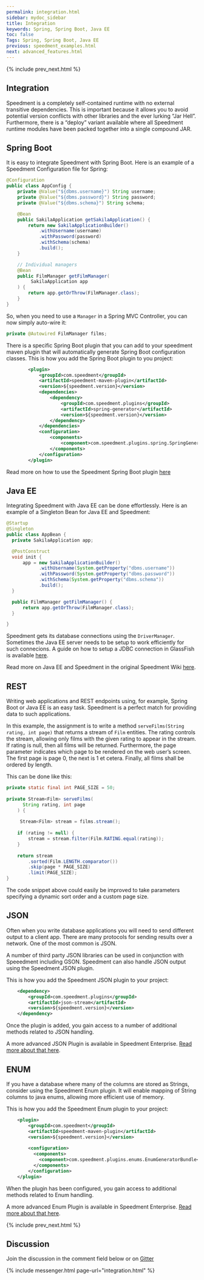 ```yaml
---
permalink: integration.html
sidebar: mydoc_sidebar
title: Integration
keywords: Spring, Spring Boot, Java EE
toc: false
Tags: Spring, Spring Boot, Java EE
previous: speedment_examples.html
next: advanced_features.html
---
```


{% include prev_next.html %}

## Integration
Speedment is a completely self-contained runtime with no external transitive dependencies. This is important because it allows you to avoid potential version conflicts with other libraries and the ever lurking “Jar Hell”. Furthermore, there is a “deploy” variant available where all Speedment runtime modules have been packed together into a single compound JAR.

## Spring Boot
It is easy to integrate Speedment with Spring Boot. Here is an example of a Speedment Configuration file for Spring:
``` java
@Configuration
public class AppConfig {
    private @Value("${dbms.username}") String username;
    private @Value("${dbms.password}") String password;
    private @Value("${dbms.schema}") String schema;

    @Bean
    public SakilaApplication getSakilaApplication() {
        return new SakilaApplicationBuilder()
            .withUsername(username)
            .withPassword(password)
            .withSchema(schema)
            .build();
    }

    // Individual managers
    @Bean
    public FilmManager getFilmManager(
         SakilaApplication app
    ) {
        return app.getOrThrow(FilmManager.class);
    }
}
```
So, when you need to use a `Manager` in a Spring MVC Controller, you can now simply auto-wire it:
``` java
private @Autowired FilmManager films;
```

There is a specific Spring Boot plugin that you can add to your speedment maven plugin that will automatically generate Spring Boot configuration classes. This is how you add the Spring Boot plugin to you project:
``` xml
        <plugin>
            <groupId>com.speedment</groupId>
            <artifactId>speedment-maven-plugin</artifactId>
            <version>${speedment.version}</version>
            <dependencies>
                <dependency>
                    <groupId>com.speedment.plugins</groupId>
                    <artifactId>spring-generator</artifactId>
                    <version>${speedment.version}</version>
                </dependency>
            </dependencies>
            <configuration>
                <components>
                    <component>com.speedment.plugins.spring.SpringGeneratorBundle</component>
                </components>
            </configuration>
        </plugin> 
```

Read more on how to use the Speedment Spring Boot plugin [here](https://github.com/speedment/speedment/wiki/Tutorial:-Speedment-Spring-Boot-Integration)


## Java EE
Integrating Speedment with Java EE can be done effortlessly. Here is an example of a Singleton Bean for Java EE and Speedment:
``` java
@Startup
@Singleton
public class AppBean {
  private SakilaApplication app;

  @PostConstruct
  void init {
      app = new SakilaApplicationBuilder()
            .withUsername(System.getProperty("dbms.username"))
            .withPassword(System.getProperty("dbms.password"))
            .withSchema(System.getProperty("dbms.schema"))
            .build();
  }

  public FilmManager getFilmManager() {
      return app.getOrThrow(FilmManager.class);
  }

}
```

Speedment gets its database connections using the `DriverManager`. Sometimes the Java EE server needs to be setup to work efficiently for such connecions.  A guide on how to setup a JDBC connection in GlassFish is available [here](https://netbeans.org/kb/docs/web/mysql-webapp.html).

Read more on Java EE and Speedment in the original Speedment Wiki [here](https://github.com/speedment/speedment/wiki/Tutorial:-Use-Speedment-with-Java-EE).

## REST
Writing web applications and REST endpoints using, for example, Spring Boot or Java EE is an easy task. Speedment is a perfect match for providing data to such applications.
 
In this example, the assignment is to write a method `serveFilms(String rating, int page)` that returns a stream of `Film` entities. The rating controls the stream, allowing only films with the given rating to appear in the stream. If rating is null, then all films will be returned. Furthermore, the page parameter indicates which page to be rendered on the web user’s screen. The first page is page 0, the next is 1 et cetera. Finally, all films shall be ordered by length.

This can be done like this:
``` java
private static final int PAGE_SIZE = 50;
 
private Stream<Film> serveFilms(
      String rating, int page
    ) {
 
     Stream<Film> stream = films.stream();
 
    if (rating != null) {
        stream = stream.filter(Film.RATING.equal(rating));
    }
 
    return stream
        .sorted(Film.LENGTH.comparator())
        .skip(page * PAGE_SIZE)
        .limit(PAGE_SIZE);
}

```
The code snippet above could easily be improved to take parameters specifying a dynamic sort order and a custom page size.

## JSON
Often when you write database applications you will need to send different output to a client app. There are many protocols for sending results over a network. One of the most common is JSON.

A number of third party JSON libraries can be used in conjunction with Speeedment including GSON. Speedment can also handle JSON output using the Speedment JSON plugin.

This is how you add the Speedment JSON plugin to your project:
``` xml
    <dependency>
        <groupId>com.speedment.plugins</groupId>
        <artifactId>json-stream</artifactId>
        <version>${speedment.version}</version>
    </dependency>
```
Once the plugin is added, you gain access to a number of additional methods related to JSON handling.

A more advanced JSON Plugin is available in Speedment Enterprise. [Read more about that here](enterprise_json#top).

## ENUM
If you have a database where many of the columns are stored as Strings, consider using the Speedment Enum plugin. It will enable mapping of String columns to java enums, allowing more efficient use of memory. 

This is how you add the Speedment Enum plugin to your project:
``` xml
    <plugin>
        <groupId>com.speedment</groupId>
        <artifactId>speedment-maven-plugin</artifactId>
        <version>${speedment.version}</version>
        
        <configuration>
          <components>
            <component>com.speedment.plugins.enums.EnumGeneratorBundle</component>
          </components>
        </configuration>
    </plugin>
```

When the plugin has been configured, you gain access to additional methods related to Enum handling. 

A more advanced Enum Plugin is available in Speedment Enterprise. [Read more about that here](enterprise_enums#top).

{% include prev_next.html %}

## Discussion
Join the discussion in the comment field below or on [Gitter](https://gitter.im/speedment/speedment)

{% include messenger.html page-url="integration.html" %}
